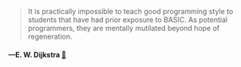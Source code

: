 > It is practically impossible to teach good programming style to students that have had prior exposure to BASIC. As potential programmers, they are mentally mutilated beyond hope of regeneration.
  #### —E. W. Dijkstra [:scroll:](http://quotes.stormconsultancy.co.uk/quotes/15)